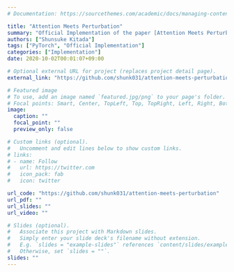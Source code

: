 ```yaml
---
# Documentation: https://sourcethemes.com/academic/docs/managing-content/

title: "Attention Meets Perturbation"
summary: "Official Implementation of the paper [Attention Meets Perturbations: Robust and Interpretable Attention with Adversarial Training](https://arxiv.org/abs/2009.12064)"
authors: ["Shunsuke Kitada"]
tags: ["PyTorch", "Official Implementation"]
categories: ["Implementation"]
date: 2020-10-02T00:01:07+09:00

# Optional external URL for project (replaces project detail page).
external_link: "https://github.com/shunk031/attention-meets-perturbation"

# Featured image
# To use, add an image named `featured.jpg/png` to your page's folder.
# Focal points: Smart, Center, TopLeft, Top, TopRight, Left, Right, BottomLeft, Bottom, BottomRight.
image:
  caption: ""
  focal_point: ""
  preview_only: false

# Custom links (optional).
#   Uncomment and edit lines below to show custom links.
# links:
# - name: Follow
#   url: https://twitter.com
#   icon_pack: fab
#   icon: twitter

url_code: "https://github.com/shunk031/attention-meets-perturbation"
url_pdf: ""
url_slides: ""
url_video: ""

# Slides (optional).
#   Associate this project with Markdown slides.
#   Simply enter your slide deck's filename without extension.
#   E.g. `slides = "example-slides"` references `content/slides/example-slides.md`.
#   Otherwise, set `slides = ""`.
slides: ""
---
```

